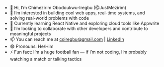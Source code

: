 - 👋 Hi, I’m Chimezirim Obodoukwu-Iregbu (@JustMezirim)  
- 👀 I’m interested in building cool web apps, real-time systems, and solving real-world problems with code  
- 🌱 Currently learning React Native and exploring cloud tools like Appwrite  
- 💞️ I’m looking to collaborate with other developers and contribute to meaningful projects  
- 📫 You can reach me at coiregbu@gmail.com | [LinkedIn](https://www.linkedin.com/in/chimezirim-obodoukwu-iregbu-a13616309 )  
- 😄 Pronouns: He/Him  
- ⚡ Fun fact: I’m a huge football fan — if I’m not coding, I’m probably watching a match or talking tactics  
